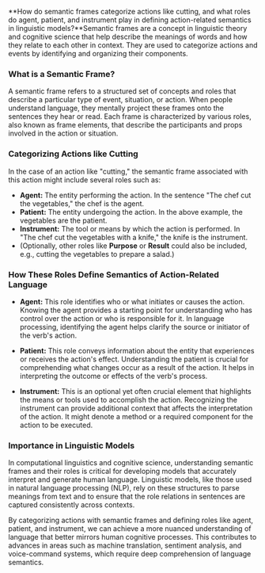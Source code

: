 **How do semantic frames categorize actions like cutting, and what roles do agent, patient, and instrument play in defining action-related semantics in linguistic models?**Semantic frames are a concept in linguistic theory and cognitive science that help describe the meanings of words and how they relate to each other in context. They are used to categorize actions and events by identifying and organizing their components. 

### What is a Semantic Frame?
A semantic frame refers to a structured set of concepts and roles that describe a particular type of event, situation, or action. When people understand language, they mentally project these frames onto the sentences they hear or read. Each frame is characterized by various roles, also known as frame elements, that describe the participants and props involved in the action or situation.

### Categorizing Actions like Cutting
In the case of an action like "cutting," the semantic frame associated with this action might include several roles such as:

- **Agent:** The entity performing the action. In the sentence "The chef cut the vegetables," the chef is the agent.
- **Patient:** The entity undergoing the action. In the above example, the vegetables are the patient.
- **Instrument:** The tool or means by which the action is performed. In "The chef cut the vegetables with a knife," the knife is the instrument.
- (Optionally, other roles like **Purpose** or **Result** could also be included, e.g., cutting the vegetables to prepare a salad.)

### How These Roles Define Semantics of Action-Related Language
- **Agent:** This role identifies who or what initiates or causes the action. Knowing the agent provides a starting point for understanding who has control over the action or who is responsible for it. In language processing, identifying the agent helps clarify the source or initiator of the verb's action.

- **Patient:** This role conveys information about the entity that experiences or receives the action's effect. Understanding the patient is crucial for comprehending what changes occur as a result of the action. It helps in interpreting the outcome or effects of the verb's process.

- **Instrument:** This is an optional yet often crucial element that highlights the means or tools used to accomplish the action. Recognizing the instrument can provide additional context that affects the interpretation of the action. It might denote a method or a required component for the action to be executed.

### Importance in Linguistic Models
In computational linguistics and cognitive science, understanding semantic frames and their roles is critical for developing models that accurately interpret and generate human language. Linguistic models, like those used in natural language processing (NLP), rely on these structures to parse meanings from text and to ensure that the role relations in sentences are captured consistently across contexts.

By categorizing actions with semantic frames and defining roles like agent, patient, and instrument, we can achieve a more nuanced understanding of language that better mirrors human cognitive processes. This contributes to advances in areas such as machine translation, sentiment analysis, and voice-command systems, which require deep comprehension of language semantics.